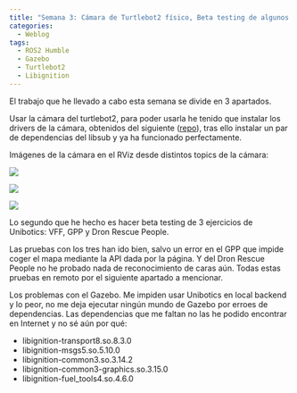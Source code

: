 ```yaml
---
title: "Semana 3: Cámara de Turtlebot2 físico, Beta testing de algunos ejercicios y problemas con Gazebo"
categories:
  - Weblog
tags:
  - ROS2 Humble
  - Gazebo
  - Turtlebot2
  - Libignition
---
```



El trabajo que he llevado a cabo esta semana se divide en 3 apartados.

Usar la cámara del turtlebot2, para poder usarla he tenido que instalar los drivers de la cámara, obtenidos del siguiente ([repo](https://github.com/Juancams/openni2_camera)), tras ello instalar un par de dependencias del libsub y ya ha funcionado perfectamente.

Imágenes de la cámara en el RViz desde distintos topics de la cámara:

![](/2022-tfg-guillermo-bernal/tree/main/docs/_posts/im1.png)  

![](/2022-tfg-guillermo-bernal/tree/main/docs/_posts/im2.png)  

![](/2022-tfg-guillermo-bernal/tree/main/docs/_posts/im3.png)  


Lo segundo que he hecho es hacer beta testing de 3 ejercicios de Unibotics: VFF, GPP y Dron Rescue People.

Las pruebas con los tres han ido bien, salvo un error en el GPP que impide coger el mapa mediante la API dada por la página.
Y del Dron Rescue People no he probado nada de reconocimiento de caras aún. Todas estas pruebas en remoto por el siguiente apartado a mencionar.

Los problemas con el Gazebo. Me impiden usar Unibotics en local backend y lo peor, no me deja ejecutar ningún mundo de Gazebo por erroes de dependencias.
Las dependencias que me faltan no las he podido encontrar en Internet y no sé aún por qué:

- libignition-transport8.so.8.3.0
- libignition-msgs5.so.5.10.0
- libignition-common3.so.3.14.2
- libignition-common3-graphics.so.3.15.0
- libignition-fuel_tools4.so.4.6.0
